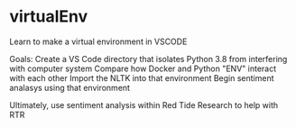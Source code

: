 # virtualEnv
Learn to make a virtual environment in VSCODE


Goals:
  Create a VS Code directory that isolates Python 3.8 from interfering with computer system
  Compare how Docker and Python "ENV" interact with each other
  Import the NLTK into that environment
  Begin sentiment analasys using that environment
  
  
  Ultimately, use sentiment analysis within Red Tide Research to help with RTR
